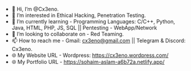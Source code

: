 - 👋 Hi, I’m @Cx3eno.
- 👀 I’m interested in Ethical Hacking, Penetration Testing.
- 🌱 I’m currently learning - Programming Languages: C/C++, Python, Java, HTML, PHP, JS, SQL || Pentesting - WebApp/Network
- 🤝 I’m looking to collaborate on - Red Teaming.
- 📫 How to reach me - Gmail: cx3eno@gmail.com || Telegram & Discord: Cx3eno.
- 🌐 My Website URL - Wordpress: https://cx3eno.wordpress.com/
- 🌐 My Portfolio URL - https://sohaim-aslam-a6b72a.netlify.app/
<!---
Cx3eno/Cx3eno is a ✨ special ✨ repository because its `README.md` (this file) appears on your GitHub profile.
You can click the Preview link to take a look at your changes.
--->

